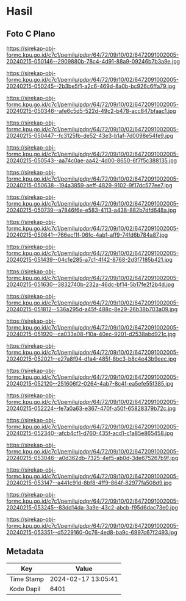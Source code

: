 # Hasil

## Foto C Plano

https://sirekap-obj-formc.kpu.go.id/c7c1/pemilu/pdpr/64/72/09/10/02/6472091002005-20240215-050146--2909880b-78c4-4d91-88a9-09246b7b3a9e.jpg

https://sirekap-obj-formc.kpu.go.id/c7c1/pemilu/pdpr/64/72/09/10/02/6472091002005-20240215-050245--2b3be5f1-a2c6-469d-8a0b-bc926c6ffa79.jpg

https://sirekap-obj-formc.kpu.go.id/c7c1/pemilu/pdpr/64/72/09/10/02/6472091002005-20240215-050346--afe6c5d5-522d-49c2-b478-acc847bfaac1.jpg

https://sirekap-obj-formc.kpu.go.id/c7c1/pemilu/pdpr/64/72/09/10/02/6472091002005-20240215-050447--fc3125fb-de52-43e3-b1af-7d0098e54fe9.jpg

https://sirekap-obj-formc.kpu.go.id/c7c1/pemilu/pdpr/64/72/09/10/02/6472091002005-20240215-050543--aa74c0ae-aa42-4d00-8650-6f7f5c388135.jpg

https://sirekap-obj-formc.kpu.go.id/c7c1/pemilu/pdpr/64/72/09/10/02/6472091002005-20240215-050638--194a3859-aeff-4829-9102-9f17dc577ee7.jpg

https://sirekap-obj-formc.kpu.go.id/c7c1/pemilu/pdpr/64/72/09/10/02/6472091002005-20240215-050739--a7846f6e-e583-4113-a438-882b7dfd648a.jpg

https://sirekap-obj-formc.kpu.go.id/c7c1/pemilu/pdpr/64/72/09/10/02/6472091002005-20240215-050841--766ecf1f-06fc-4ab1-aff9-74fd6b784a87.jpg

https://sirekap-obj-formc.kpu.go.id/c7c1/pemilu/pdpr/64/72/09/10/02/6472091002005-20240215-051439--04c1e285-a7c1-4f42-8768-2d3f7185b421.jpg

https://sirekap-obj-formc.kpu.go.id/c7c1/pemilu/pdpr/64/72/09/10/02/6472091002005-20240215-051630--3832740b-232a-46dc-bf14-5b17fe2f2b4d.jpg

https://sirekap-obj-formc.kpu.go.id/c7c1/pemilu/pdpr/64/72/09/10/02/6472091002005-20240215-051812--536a295d-a45f-488c-8e29-26b38b703a09.jpg

https://sirekap-obj-formc.kpu.go.id/c7c1/pemilu/pdpr/64/72/09/10/02/6472091002005-20240215-051920--ca033a08-f10a-40ec-9201-d2538abd921c.jpg

https://sirekap-obj-formc.kpu.go.id/c7c1/pemilu/pdpr/64/72/09/10/02/6472091002005-20240215-052021--e27a8f94-d1a4-485f-8bc3-b8c4e43b9eec.jpg

https://sirekap-obj-formc.kpu.go.id/c7c1/pemilu/pdpr/64/72/09/10/02/6472091002005-20240215-052120--251606f2-0264-4ab7-8c4f-ea5efe55f385.jpg

https://sirekap-obj-formc.kpu.go.id/c7c1/pemilu/pdpr/64/72/09/10/02/6472091002005-20240215-052224--fe7a0a63-e367-470f-a50f-65828379b72c.jpg

https://sirekap-obj-formc.kpu.go.id/c7c1/pemilu/pdpr/64/72/09/10/02/6472091002005-20240215-052340--afcb4cf1-d760-435f-acd1-c1a85e865458.jpg

https://sirekap-obj-formc.kpu.go.id/c7c1/pemilu/pdpr/64/72/09/10/02/6472091002005-20240215-053046--a0d362db-7325-4ef5-ab0d-3de675267b9f.jpg

https://sirekap-obj-formc.kpu.go.id/c7c1/pemilu/pdpr/64/72/09/10/02/6472091002005-20240215-053147--a441c91d-8bf8-4ff9-864f-82977fa508d9.jpg

https://sirekap-obj-formc.kpu.go.id/c7c1/pemilu/pdpr/64/72/09/10/02/6472091002005-20240215-053245--83dd14da-3a9e-43c2-abcb-f95d6dac73e0.jpg

https://sirekap-obj-formc.kpu.go.id/c7c1/pemilu/pdpr/64/72/09/10/02/6472091002005-20240215-053351--d5229160-0c76-4ed8-ba9c-6997c67f2493.jpg


## Metadata

| Key        | Value               |
| ---------- | ------------------- |
| Time Stamp | 2024-02-17 13:05:41 |
| Kode Dapil | 6401                |



